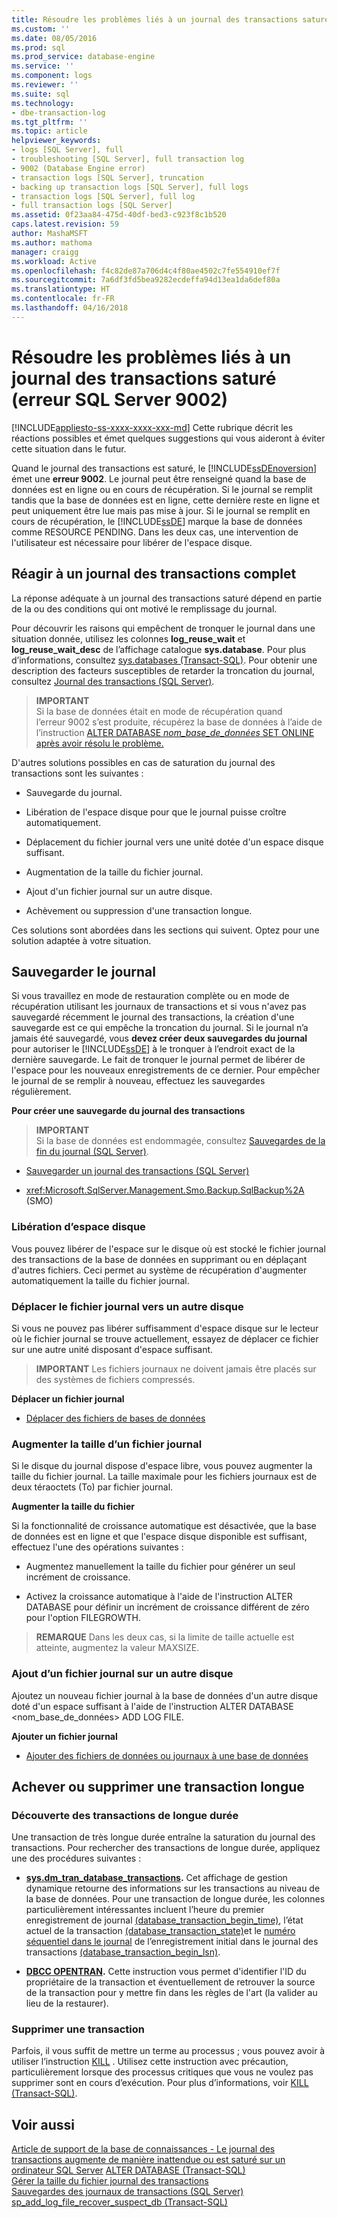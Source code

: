 ```yaml
---
title: Résoudre les problèmes liés à un journal des transactions saturé (erreur SQL Server 9002) | Microsoft Docs
ms.custom: ''
ms.date: 08/05/2016
ms.prod: sql
ms.prod_service: database-engine
ms.service: ''
ms.component: logs
ms.reviewer: ''
ms.suite: sql
ms.technology:
- dbe-transaction-log
ms.tgt_pltfrm: ''
ms.topic: article
helpviewer_keywords:
- logs [SQL Server], full
- troubleshooting [SQL Server], full transaction log
- 9002 (Database Engine error)
- transaction logs [SQL Server], truncation
- backing up transaction logs [SQL Server], full logs
- transaction logs [SQL Server], full log
- full transaction logs [SQL Server]
ms.assetid: 0f23aa84-475d-40df-bed3-c923f8c1b520
caps.latest.revision: 59
author: MashaMSFT
ms.author: mathoma
manager: craigg
ms.workload: Active
ms.openlocfilehash: f4c82de87a706d4c4f80ae4502c7fe554910ef7f
ms.sourcegitcommit: 7a6df3fd5bea9282ecdeffa94d13ea1da6def80a
ms.translationtype: HT
ms.contentlocale: fr-FR
ms.lasthandoff: 04/16/2018
---
```

# <a name="troubleshoot-a-full-transaction-log-sql-server-error-9002"></a>Résoudre les problèmes liés à un journal des transactions saturé (erreur SQL Server 9002)
[!INCLUDE[appliesto-ss-xxxx-xxxx-xxx-md](../../includes/appliesto-ss-xxxx-xxxx-xxx-md.md)]
  Cette rubrique décrit les réactions possibles et émet quelques suggestions qui vous aideront à éviter cette situation dans le futur. 
  
  Quand le journal des transactions est saturé, le [!INCLUDE[ssDEnoversion](../../includes/ssdenoversion-md.md)] émet une **erreur 9002**. Le journal peut être renseigné quand la base de données est en ligne ou en cours de récupération. Si le journal se remplit tandis que la base de données est en ligne, cette dernière reste en ligne et peut uniquement être lue mais pas mise à jour. Si le journal se remplit en cours de récupération, le [!INCLUDE[ssDE](../../includes/ssde-md.md)] marque la base de données comme RESOURCE PENDING. Dans les deux cas, une intervention de l'utilisateur est nécessaire pour libérer de l'espace disque.  
  
## <a name="responding-to-a-full-transaction-log"></a>Réagir à un journal des transactions complet  
 La réponse adéquate à un journal des transactions saturé dépend en partie de la ou des conditions qui ont motivé le remplissage du journal. 
 
 Pour découvrir les raisons qui empêchent de tronquer le journal dans une situation donnée, utilisez les colonnes **log_reuse_wait** et **log_reuse_wait_desc** de l’affichage catalogue **sys.database**. Pour plus d’informations, consultez [sys.databases &#40;Transact-SQL&#41;](../../relational-databases/system-catalog-views/sys-databases-transact-sql.md). Pour obtenir une description des facteurs susceptibles de retarder la troncation du journal, consultez [Journal des transactions &#40;SQL Server&#41;](../../relational-databases/logs/the-transaction-log-sql-server.md).  
  
> **IMPORTANT**  
>  Si la base de données était en mode de récupération quand l’erreur 9002 s’est produite, récupérez la base de données à l’aide de l’instruction [ALTER DATABASE *nom_base_de_données* SET ONLINE après avoir résolu le problème.](../../t-sql/statements/alter-database-transact-sql-set-options.md)  
  
 D'autres solutions possibles en cas de saturation du journal des transactions sont les suivantes :  
  
-   Sauvegarde du journal.  
  
-   Libération de l'espace disque pour que le journal puisse croître automatiquement.  
  
-   Déplacement du fichier journal vers une unité dotée d'un espace disque suffisant.  
  
-   Augmentation de la taille du fichier journal.  
  
-   Ajout d'un fichier journal sur un autre disque.  
  
-   Achèvement ou suppression d'une transaction longue.  
  
 Ces solutions sont abordées dans les sections qui suivent. Optez pour une solution adaptée à votre situation.  
  
## <a name="back-up-the-log"></a>Sauvegarder le journal  
 Si vous travaillez en mode de restauration complète ou en mode de récupération utilisant les journaux de transactions et si vous n'avez pas sauvegardé récemment le journal des transactions, la création d'une sauvegarde est ce qui empêche la troncation du journal. Si le journal n’a jamais été sauvegardé, vous **devez créer deux sauvegardes du journal** pour autoriser le [!INCLUDE[ssDE](../../includes/ssde-md.md)] à le tronquer à l’endroit exact de la dernière sauvegarde. Le fait de tronquer le journal permet de libérer de l'espace pour les nouveaux enregistrements de ce dernier. Pour empêcher le journal de se remplir à nouveau, effectuez les sauvegardes régulièrement.  
  
 **Pour créer une sauvegarde du journal des transactions**  
  
> **IMPORTANT**  
>  Si la base de données est endommagée, consultez [Sauvegardes de la fin du journal &#40;SQL Server&#41;](../../relational-databases/backup-restore/tail-log-backups-sql-server.md).  
  
-   [Sauvegarder un journal des transactions &#40;SQL Server&#41;](../../relational-databases/backup-restore/back-up-a-transaction-log-sql-server.md)  
  
-   <xref:Microsoft.SqlServer.Management.Smo.Backup.SqlBackup%2A> (SMO)  
  
### <a name="freeing-disk-space"></a>Libération d’espace disque  
 Vous pouvez libérer de l'espace sur le disque où est stocké le fichier journal des transactions de la base de données en supprimant ou en déplaçant d'autres fichiers. Ceci permet au système de récupération d'augmenter automatiquement la taille du fichier journal.  
  
### <a name="move-the-log-file-to-a-different-disk"></a>Déplacer le fichier journal vers un autre disque  
 Si vous ne pouvez pas libérer suffisamment d'espace disque sur le lecteur où le fichier journal se trouve actuellement, essayez de déplacer ce fichier sur une autre unité disposant d'espace suffisant.  
  
> **IMPORTANT** Les fichiers journaux ne doivent jamais être placés sur des systèmes de fichiers compressés.  
  
 **Déplacer un fichier journal**  
  
-   [Déplacer des fichiers de bases de données](../../relational-databases/databases/move-database-files.md)  
  
### <a name="increase-log-file-size"></a>Augmenter la taille d’un fichier journal  
 Si le disque du journal dispose d'espace libre, vous pouvez augmenter la taille du fichier journal. La taille maximale pour les fichiers journaux est de deux téraoctets (To) par fichier journal.  
  
 **Augmenter la taille du fichier**  
  
 Si la fonctionnalité de croissance automatique est désactivée, que la base de données est en ligne et que l'espace disque disponible est suffisant, effectuez l'une des opérations suivantes :  
  
-   Augmentez manuellement la taille du fichier pour générer un seul incrément de croissance.  
  
-   Activez la croissance automatique à l'aide de l'instruction ALTER DATABASE pour définir un incrément de croissance différent de zéro pour l'option FILEGROWTH.  
  
> **REMARQUE** Dans les deux cas, si la limite de taille actuelle est atteinte, augmentez la valeur MAXSIZE.  
  
### <a name="add-a-log-file-on-a-different-disk"></a>Ajout d’un fichier journal sur un autre disque  
 Ajoutez un nouveau fichier journal à la base de données d'un autre disque doté d'un espace suffisant à l'aide de l'instruction ALTER DATABASE <nom_base_de_données> ADD LOG FILE.  
  
 **Ajouter un fichier journal**  
  
-   [Ajouter des fichiers de données ou journaux à une base de données](../../relational-databases/databases/add-data-or-log-files-to-a-database.md)  
## <a name="complete-or-kill-a-long-running-transaction"></a>Achever ou supprimer une transaction longue
### <a name="discovering-long-running-transactions"></a>Découverte des transactions de longue durée
Une transaction de très longue durée entraîne la saturation du journal des transactions. Pour rechercher des transactions de longue durée, appliquez une des procédures suivantes :
 - **[sys.dm_tran_database_transactions](../system-dynamic-management-views/sys-dm-tran-database-transactions-transact-sql.md).**
Cet affichage de gestion dynamique retourne des informations sur les transactions au niveau de la base de données. Pour une transaction de longue durée, les colonnes particulièrement intéressantes incluent l’heure du premier enregistrement de journal [(database_transaction_begin_time)](../system-dynamic-management-views/sys-dm-tran-database-transactions-transact-sql.md), l’état actuel de la transaction [(database_transaction_state)](../system-dynamic-management-views/sys-dm-tran-database-transactions-transact-sql.md)et le [numéro séquentiel dans le journal](../backup-restore/recover-to-a-log-sequence-number-sql-server.md) de l’enregistrement initial dans le journal des transactions [(database_transaction_begin_lsn)](../system-dynamic-management-views/sys-dm-tran-database-transactions-transact-sql.md).

 - **[DBCC OPENTRAN](../../t-sql/database-console-commands/dbcc-opentran-transact-sql.md).**
Cette instruction vous permet d'identifier l'ID du propriétaire de la transaction et éventuellement de retrouver la source de la transaction pour y mettre fin dans les règles de l'art (la valider au lieu de la restaurer).

### <a name="kill-a-transaction"></a>Supprimer une transaction
Parfois, il vous suffit de mettre un terme au processus ; vous pouvez avoir à utiliser l’instruction [KILL](../../t-sql/language-elements/kill-transact-sql.md) . Utilisez cette instruction avec précaution, particulièrement lorsque des processus critiques que vous ne voulez pas supprimer sont en cours d’exécution. Pour plus d’informations, voir [KILL (Transact-SQL)](../../t-sql/language-elements/kill-transact-sql.md).

## <a name="see-also"></a>Voir aussi  
[Article de support de la base de connaissances - Le journal des transactions augmente de manière inattendue ou est saturé sur un ordinateur SQL Server](https://support.microsoft.com/en-us/kb/317375) [ALTER DATABASE &#40;Transact-SQL&#41;](../../t-sql/statements/alter-database-transact-sql.md)   
 [Gérer la taille du fichier journal des transactions](../../relational-databases/logs/manage-the-size-of-the-transaction-log-file.md)   
 [Sauvegardes des journaux de transactions &#40;SQL Server&#41;](../../relational-databases/backup-restore/transaction-log-backups-sql-server.md)   
 [sp_add_log_file_recover_suspect_db &#40;Transact-SQL&#41;](../../relational-databases/system-stored-procedures/sp-add-log-file-recover-suspect-db-transact-sql.md)  
  
  
